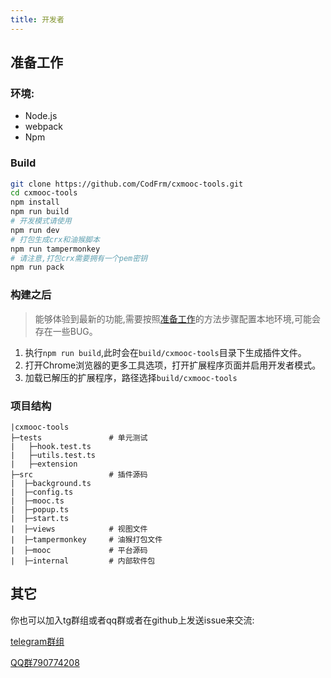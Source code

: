 ```yaml
---
title: 开发者
---
```


## 准备工作

### 环境:
* Node.js
* webpack
* Npm

### Build
```bash
git clone https://github.com/CodFrm/cxmooc-tools.git
cd cxmooc-tools
npm install
npm run build
# 开发模式请使用
npm run dev
# 打包生成crx和油猴脚本
npm run tampermonkey
# 请注意,打包crx需要拥有一个pem密钥
npm run pack
```

### 构建之后
> 能够体验到最新的功能,需要按照[准备工作](#准备工作)的方法步骤配置本地环境,可能会存在一些BUG。

1. 执行`npm run build`,此时会在`build/cxmooc-tools`目录下生成插件文件。
2. 打开Chrome浏览器的更多工具选项，打开扩展程序页面并启用开发者模式。
3. 加载已解压的扩展程序，路径选择`build/cxmooc-tools`

### 项目结构
```
|cxmooc-tools
├─tests               # 单元测试
|   ├─hook.test.ts
|   ├─utils.test.ts
|   ├─extension
├─src                 # 插件源码
|  ├─background.ts
|  ├─config.ts
|  ├─mooc.ts
|  ├─popup.ts
|  ├─start.ts
|  ├─views            # 视图文件
|  ├─tampermonkey     # 油猴打包文件
|  ├─mooc             # 平台源码
|  ├─internal         # 内部软件包
```

## 其它
你也可以加入tg群组或者qq群或者在github上发送issue来交流:

[telegram群组](https://t.me/joinchat/MHU8Gg2fP3Q51HLY2wqmQA)

[QQ群790774208](https://jq.qq.com/?_wv=1027&k=5e10NSV)
